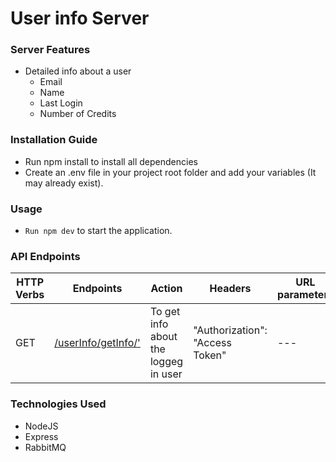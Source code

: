 # User info Server

### Server Features
* Detailed info about a user
    * Email 
    * Name 
    * Last Login
    * Number of Credits

### Installation Guide
* Run npm install to install all dependencies
* Create an .env file in your project root folder and add your variables (It may already exist).
 
### Usage
* `Run npm dev` to start the application.

### API Endpoints
| HTTP Verbs | Endpoints | Action | Headers | URL parameters |
| --- | --- | --- | --- | --- |
| GET | [/userInfo/getInfo/'](./src/controllers/getInfo.js) | To get info about the loggeg in user | "Authorization": "Access Token" | --- |

### Technologies Used
* NodeJS
* Express
* RabbitMQ